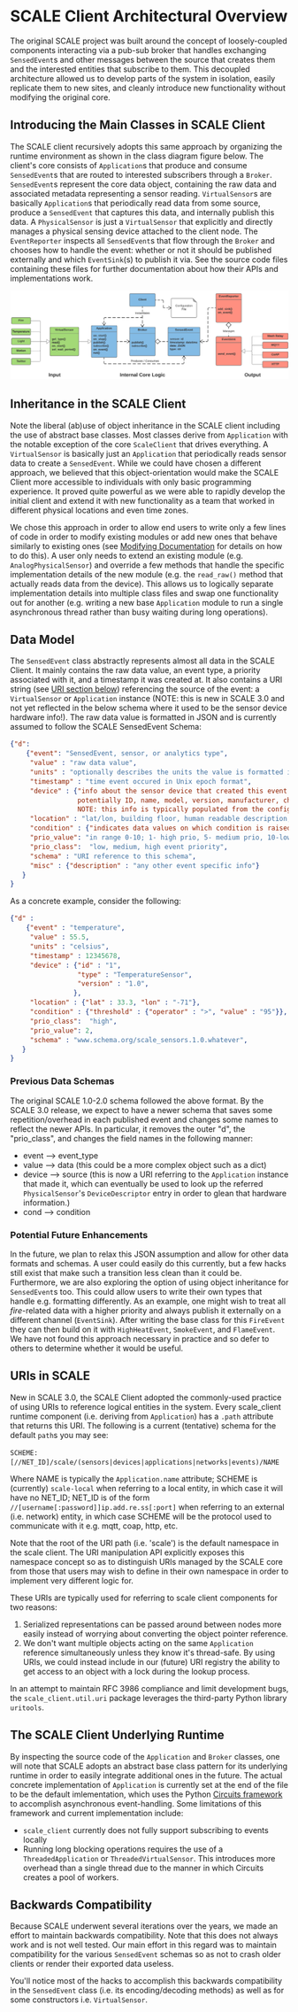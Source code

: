 # SCALE Client Architectural Overview

The original SCALE project was built around the concept of loosely-coupled components interacting via a pub-sub broker that handles
exchanging `SensedEvent`s and other messages between the source that creates them and the interested entities that subscribe to them.
This decoupled architecture allowed us to develop parts of the system in isolation, easily replicate them to new sites, and 
cleanly introduce new functionality without modifying the original core.

## Introducing the Main Classes in SCALE Client

The SCALE client recursively adopts this same approach by organizing the runtime environment as shown in the class diagram figure below.
The client's core consists of `Application`s that produce and consume `SensedEvent`s that are routed to interested subscribers
through a `Broker`.
`SensedEvent`s represent the core data object, containing the raw data and associated metadata representing a sensor reading.
`VirtualSensor`s are basically `Application`s that periodically read data from some source, produce a `SensedEvent` that captures this data,
and internally publish this data.
A `PhysicalSensor` is just a `VirtualSensor` that explicitly and directly manages a physical sensing device attached to the client node.
The `EventReporter` inspects all `SensedEvent`s that flow through the `Broker` and chooses how to handle the event:
whether or not it should be published externally and which `EventSink`(s) to publish it via.
See the source code files containing these files for further documentation about how their APIs and implementations work.

![SCALE Client Class Diagram](class_diagram.png)


## Inheritance in the SCALE Client

Note the liberal (ab)use of object inheritance in the SCALE client including the use of abstract base classes.
Most classes derive from `Application` with the notable exception of the core `ScaleClient` that drives everything.
A `VirtualSensor` is basically just an `Application` that periodically reads sensor data to create a `SensedEvent`.
While we could have chosen a different approach, we believed that this object-orientation would make the SCALE Client
more accessible to individuals with only basic programming experience.
It proved quite powerful as we were able to rapidly develop the initial client and extend it with new functionality as a team
that worked in different physical locations and even time zones.

We chose this approach in order to allow end users to write only a few lines of code in order to modify existing modules
or add new ones that behave similarly to existing ones (see [Modifying Documentation](MODIFYING.md) for details on how to do this).
A user only needs to extend an existing module (e.g. `AnalogPhysicalSensor`) and override a few methods that
handle the specific implementation details of the new module (e.g. the `read_raw()` method that actually reads data from the device).
This allows us to logically separate implementation details into multiple class files
and swap one functionality out for another (e.g. writing a new base `Application` module to run a single asynchronous thread
rather than busy waiting during long operations).


## Data Model

The `SensedEvent` class abstractly represents almost all data in the SCALE Client.
It mainly contains the raw data value, an event type, a priority associated with it, and a timestamp it was created at.
It also contains a URI string (see [URI section below](#uris-in-scale)) referencing the source of the event: a `VirtualSensor` or `Application` instance (NOTE: this is new in SCALE 3.0 and not yet reflected in the below schema where it used to be the sensor device hardware info!).
The raw data value is formatted in JSON and is currently assumed to follow the SCALE SensedEvent Schema:

```json
{"d":
    {"event": "SensedEvent, sensor, or analytics type",
     "value" : "raw data value",
     "units" : "optionally describes the units the value is formatted in",
     "timestamp" : "time event occured in Unix epoch format",
     "device" : {"info about the sensor device that created this event including
                 potentially ID, name, model, version, manufacturer, chipset, etc.
                 NOTE: this info is typically populated from the config file."},
     "location" : "lat/lon, building floor, human readable description, etc.",
     "condition" : {"indicates data values on which condition is raised that caused this event to be published"},
     "prio_value": "in range 0-10; 1- high prio, 5- medium prio, 10-low prio",
     "prio_class":  "low, medium, high event priority",
     "schema" : "URI reference to this schema",
     "misc" : {"description" : "any other event specific info"}
   }
}
```

As a concrete example, consider the following:

```json
{"d" :
    {"event" : "temperature",
     "value" : 55.5,
     "units" : "celsius",
     "timestamp" : 12345678,
     "device" : {"id" : "1",
                 "type" : "TemperatureSensor",
                 "version" : "1.0",
                },
     "location" : {"lat" : 33.3, "lon" : "-71"},
     "condition" : {"threshold" : {"operator" : ">", "value" : "95"}},
     "prio_class":  "high",
     "prio_value": 2,
     "schema" : "www.schema.org/scale_sensors.1.0.whatever",
   }
}
```


### Previous Data Schemas

The original SCALE 1.0-2.0 schema followed the above format.  By the SCALE 3.0 release, we expect to have a newer schema that saves some repetition/overhead in each published event  and changes some names to reflect the newer APIs.  In particular, it removes the outer "d", the "prio_class", and changes the field names in the following manner:

* event --> event_type
* value --> data (this could be a more complex object such as a dict)
* device --> source (this is now a URI referring to the `Application` instance that made it, which can eventually be used to look up the referred `PhysicalSensor`'s `DeviceDescriptor` entry in order to glean that hardware information.)
* cond --> condition


### Potential Future Enhancements

In the future, we plan to relax this JSON assumption and allow for other data formats and schemas.
A user could easily do this currently, but a few hacks still exist that make such a transition less clean than it could be.
Furthermore, we are also exploring the option of using object inheritance for `SensedEvent`s too.
This could allow users to write their own types that handle e.g. formatting differently.
As an example, one might wish to treat all *fire*-related data with a higher priority and always publish it externally on a
different channel (`EventSink`).
After writing the base class for this `FireEvent` they can then build on it with `HighHeatEvent`, `SmokeEvent`, and `FlameEvent`.
We have not found this approach necessary in practice and so defer to others to determine whether it would be useful.


## URIs in SCALE

New in SCALE 3.0, the SCALE Client adopted the commonly-used practice of using URIs to reference logical entities in the system.  Every scale_client runtime component (i.e. deriving from `Application`) has a `.path` attribute that returns this URI.    The following is a current (tentative) schema for the default `path`s you may see:

`SCHEME:[//NET_ID]/scale/(sensors|devices|applications|networks|events)/NAME`

Where NAME is typically the `Application.name` attribute;
SCHEME is (currently) `scale-local` when referring to a local entity, in which case it will have no NET_ID;
NET_ID is of the form `//[username[:password]]ip.add.re.ss[:port]` when referring to an external (i.e. network) entity, in which case SCHEME will be the protocol used to communicate with it e.g. mqtt, coap, http, etc.

Note that the root of the URI path (i.e. 'scale') is the default namespace in the scale client.  The URI manipulation API explicitly exposes this namespace concept so as to distinguish URIs managed by the SCALE core from those that users may wish to define in their own namespace in order to implement very different logic for.

These URIs are typically used for referring to scale client components for two reasons:

1. Serialized representations can be passed around between nodes more easily instead of worrying about  converting the object pointer reference.
1. We don't want multiple objects acting on the same `Application` reference simultaneously unless they know it's thread-safe.  By using URIs, we could instead include in our (future) URI registry  the ability to get access to an object with a lock during the lookup process.
 
In an attempt to maintain RFC 3986 compliance and limit development bugs, the `scale_client.util.uri` package leverages the third-party Python library `uritools`.


## The SCALE Client Underlying Runtime

By inspecting the source code of the `Application` and `Broker` classes, one will note that SCALE adopts an abstract base class pattern
for its underlying runtime in order to easily integrate additional ones in the future.
The actual concrete implementation of `Application` is currently set at the end of the file to be the default imlementation,
which uses the Python [Circuits framework](http://circuitsframework.com/) to accomplish asynchronous event-handling.
Some limitations of this framework and current implementation include:
* `scale_client` currently does not fully support subscribing to events locally
* Running long blocking operations requires the use of a `ThreadedApplication` or `ThreadedVirtualSensor`.  This
introduces more overhead than a single thread due to the manner in which Circuits creates a pool of workers.


## Backwards Compatibility

Because SCALE underwent several iterations over the years, we made an effort to maintain backwards compatibility.  Note that this does not always work and is not well tested.  Our main effort in this regard was to maintain compatibility for the various `SensedEvent` schemas so as not to crash older clients or render their exported data useless.
  
You'll notice most of the hacks to accomplish this backwards compatibility in the `SensedEvent` class (i.e. its encoding/decoding methods) as well as for some constructors i.e. `VirtualSensor`.